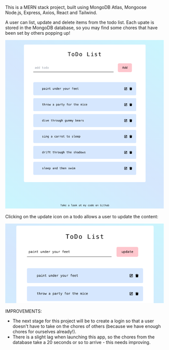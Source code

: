 This is a MERN stack project, built using MongoDB Atlas, Mongoose Node.js, Express, Axios, React and Tailwind.

A user can list, update and delete items from the todo list. Each upate is stored in the MongoDB database, so you may find some chores that have been set by others popping up! 

<p align="center">
<img src="./public/images/screenshot1.png" alt="Screenshot of project" title="ToDoList">
</p>

Clicking on the update icon on a todo allows a user to update the content:

<p align="center">
<img src="./public/images/screenshot2.png" alt="Screenshot of project" title="ToDoList">
</p>

IMPROVEMENTS: 
- The next stage for this project will be to create a login so that a user doesn't have to take on the chores of others (because we have enough chores for ourselves already!). 
- There is a slight lag when launching this app, so the chores from the database take a 20 seconds or so to arrive - this needs improving. 
